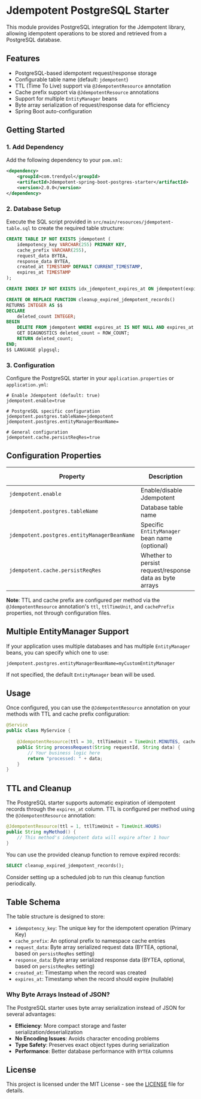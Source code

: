 # Jdempotent PostgreSQL Starter

This module provides PostgreSQL integration for the Jdempotent library, allowing idempotent operations to be stored and retrieved from a PostgreSQL database.

## Features

- PostgreSQL-based idempotent request/response storage
- Configurable table name (default: `jdempotent`)
- TTL (Time To Live) support via `@JdempotentResource` annotation
- Cache prefix support via `@JdempotentResource` annotations
- Support for multiple `EntityManager` beans
- Byte array serialization of request/response data for efficiency
- Spring Boot auto-configuration

## Getting Started

### 1. Add Dependency

Add the following dependency to your `pom.xml`:

```xml
<dependency>
    <groupId>com.trendyol</groupId>
    <artifactId>Jdempotent-spring-boot-postgres-starter</artifactId>
    <version>2.0.0</version>
</dependency>
```

### 2. Database Setup

Execute the SQL script provided in `src/main/resources/jdempotent-table.sql` to create the required table structure:

```sql
CREATE TABLE IF NOT EXISTS jdempotent (
    idempotency_key VARCHAR(255) PRIMARY KEY,
    cache_prefix VARCHAR(255),
    request_data BYTEA,
    response_data BYTEA,
    created_at TIMESTAMP DEFAULT CURRENT_TIMESTAMP,
    expires_at TIMESTAMP
);

CREATE INDEX IF NOT EXISTS idx_jdempotent_expires_at ON jdempotent(expires_at);

CREATE OR REPLACE FUNCTION cleanup_expired_jdempotent_records()
RETURNS INTEGER AS $$
DECLARE
    deleted_count INTEGER;
BEGIN
    DELETE FROM jdempotent WHERE expires_at IS NOT NULL AND expires_at < CURRENT_TIMESTAMP;
    GET DIAGNOSTICS deleted_count = ROW_COUNT;
    RETURN deleted_count;
END;
$$ LANGUAGE plpgsql;
```

### 3. Configuration

Configure the PostgreSQL starter in your `application.properties` or `application.yml`:

```properties
# Enable Jdempotent (default: true)
jdempotent.enable=true

# PostgreSQL specific configuration
jdempotent.postgres.tableName=jdempotent
jdempotent.postgres.entityManagerBeanName=

# General configuration
jdempotent.cache.persistReqRes=true
```

## Configuration Properties

| Property | Description | Default Value |
|----------|-------------|---------------|
| `jdempotent.enable` | Enable/disable Jdempotent | `true` |
| `jdempotent.postgres.tableName` | Database table name | `jdempotent` |
| `jdempotent.postgres.entityManagerBeanName` | Specific `EntityManager` bean name (optional) | `` |
| `jdempotent.cache.persistReqRes` | Whether to persist request/response data as byte arrays | `true` |

**Note**: TTL and cache prefix are configured per method via the `@JdempotentResource` annotation's `ttl`, `ttlTimeUnit`, and `cachePrefix` properties, not through configuration files.

## Multiple EntityManager Support

If your application uses multiple databases and has multiple `EntityManager` beans, you can specify which one to use:

```properties
jdempotent.postgres.entityManagerBeanName=myCustomEntityManager
```

If not specified, the default `EntityManager` bean will be used.

## Usage

Once configured, you can use the `@JdempotentResource` annotation on your methods with TTL and cache prefix configuration:

```java
@Service
public class MyService {
    
    @JdempotentResource(ttl = 30, ttlTimeUnit = TimeUnit.MINUTES, cachePrefix = "process")
    public String processRequest(String requestId, String data) {
        // Your business logic here
        return "processed: " + data;
    }
}
```

## TTL and Cleanup

The PostgreSQL starter supports automatic expiration of idempotent records through the `expires_at` column. TTL is configured per method using the `@JdempotentResource` annotation:

```java
@JdempotentResource(ttl = 1, ttlTimeUnit = TimeUnit.HOURS)
public String myMethod() {
    // This method's idempotent data will expire after 1 hour
}
```

You can use the provided cleanup function to remove expired records:

```sql
SELECT cleanup_expired_jdempotent_records();
```

Consider setting up a scheduled job to run this cleanup function periodically.

## Table Schema

The table structure is designed to store:

- `idempotency_key`: The unique key for the idempotent operation (Primary Key)
- `cache_prefix`: An optional prefix to namespace cache entries
- `request_data`: Byte array serialized request data (BYTEA, optional, based on `persistReqRes` setting)
- `response_data`: Byte array serialized response data (BYTEA, optional, based on `persistReqRes` setting)
- `created_at`: Timestamp when the record was created
- `expires_at`: Timestamp when the record should expire (nullable)

### Why Byte Arrays Instead of JSON?

The PostgreSQL starter uses byte array serialization instead of JSON for several advantages:
- **Efficiency**: More compact storage and faster serialization/deserialization
- **No Encoding Issues**: Avoids character encoding problems
- **Type Safety**: Preserves exact object types during serialization
- **Performance**: Better database performance with `BYTEA` columns

## License

This project is licensed under the MIT License - see the [LICENSE](../LICENSE) file for details.
